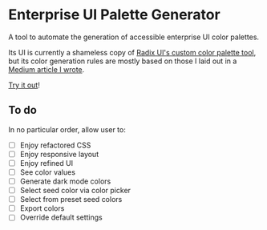 # Enterprise UI Palette Generator

A tool to automate the generation of accessible enterprise UI color palettes.

Its UI is currently a shameless copy of [Radix UI's custom color palette tool](https://www.radix-ui.com/colors/custom), but its color generation rules are mostly based on those I laid out in a [Medium article I wrote](https://uxdesign.cc/a-systematic-approach-to-generating-enterprise-ui-color-palettes-ecaf0c164c17).

[Try it out](https://thisisfranciswu.com/enterprise-ui-palette-generator/)!

## To do

In no particular order, allow user to:

- [ ] Enjoy refactored CSS
- [ ] Enjoy responsive layout
- [ ] Enjoy refined UI
- [ ] See color values
- [ ] Generate dark mode colors
- [ ] Select seed color via color picker
- [ ] Select from preset seed colors
- [ ] Export colors
- [ ] Override default settings
